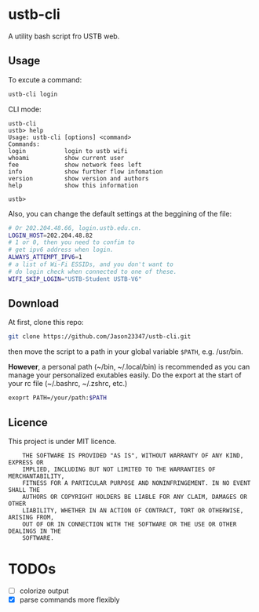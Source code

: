 # ustb-cli
A utility bash script fro USTB web.

## Usage
To excute a command:
```bash
ustb-cli login
```

CLI mode:
```
ustb-cli
ustb> help
Usage: ustb-cli [options] <command>
Commands:
login           login to ustb wifi
whoami          show current user
fee             show network fees left
info            show further flow infomation
version         show version and authors
help            show this information

ustb>
```

Also, you can change the default settings at the beggining of the file:
```bash
# Or 202.204.48.66, login.ustb.edu.cn.
LOGIN_HOST=202.204.48.82
# 1 or 0, then you need to confim to
# get ipv6 address when login.
ALWAYS_ATTEMPT_IPV6=1
# a list of Wi-Fi ESSIDs, and you don't want to
# do login check when connected to one of these.
WIFI_SKIP_LOGIN="USTB-Student USTB-V6"
```

## Download
At first, clone this repo:
```bash
git clone https://github.com/Jason23347/ustb-cli.git
```
then move the script to a path in your global variable `$PATH`, e.g. /usr/bin.

**However**, a personal path (~/bin, ~/.local/bin) is recommended as you can manage your personalized exutables easily. Do the export at the start of your rc file (~/.bashrc, ~/.zshrc, etc.)
```bash
exoprt PATH=/your/path:$PATH
```

## Licence
This project is under MIT licence.

        THE SOFTWARE IS PROVIDED "AS IS", WITHOUT WARRANTY OF ANY KIND, EXPRESS OR
        IMPLIED, INCLUDING BUT NOT LIMITED TO THE WARRANTIES OF MERCHANTABILITY,
        FITNESS FOR A PARTICULAR PURPOSE AND NONINFRINGEMENT. IN NO EVENT SHALL THE
        AUTHORS OR COPYRIGHT HOLDERS BE LIABLE FOR ANY CLAIM, DAMAGES OR OTHER
        LIABILITY, WHETHER IN AN ACTION OF CONTRACT, TORT OR OTHERWISE, ARISING FROM,
        OUT OF OR IN CONNECTION WITH THE SOFTWARE OR THE USE OR OTHER DEALINGS IN THE
        SOFTWARE.

# TODOs

- [ ] colorize output
- [x] parse commands more flexibly